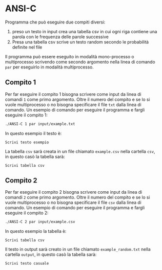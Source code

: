 # ANSI-C
Programma che può eseguire due compiti diversi:
1. preso un testo in input crea una tabella csv in cui ogni riga contiene una parola con le frequenza delle parole successive
2. Presa una tabella csv scrive un testo random secondo le probabilità definite nel file

Il programma può essere eseguito in modalità mono-processo o multiprocesso scrivendo come secondo argomento nella linea di comando ```par``` per eseguirlo in modalità multiprocesso.
## Compito 1
Per far eseguire il compito 1 bisogna scrivere come input da linea di comandi ```1``` come primo argomento. Oltre il numero del compito e se lo si vuole multiprocesso o no bisogna specificare il file ```txt``` dalla linea di comando. Un esempio di comando per eseguire il programma e fargli eseguire il compito 1:
```sh
./ANSI-C 1 par input/example.txt
```
In questo esempio il testo è:
```
Scrivi testo esempio
```
La tabella ```csv``` sarà creata in un file chiamato ```example.csv``` nella cartella ```csv```, in questo casò la tabella sarà:
```
Scrivi tabella csv
```


## Compito 2
Per far eseguire il compito 2 bisogna scrivere come input da linea di comandi ```2``` come primo argomento. Oltre il numero del compito e se lo si vuole multiprocesso o no bisogna specificare il file ```csv``` dalla linea di comando. Un esempio di comando per eseguire il programma e fargli eseguire il compito 2:
```sh
./ANSI-C 2 par input/example.csv
```
In questo esempio la tabella è:
```
Scrivi tabella csv
```
Il testo in output sarà creato in un file chiamato ```example_random.txt``` nella cartella ```output```, in questo casò la tabella sarà:
```
Scrivi testo casuale
```